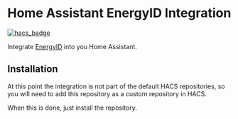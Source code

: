 # Home Assistant EnergyID Integration

[![hacs_badge](https://img.shields.io/badge/HACS-Custom-orange.svg)](https://github.com/custom-components/hacs)

Integrate [EnergyID](https://www.energyid.eu/) into you Home Assistant.

## Installation
At this point the integration is not part of the default HACS repositories, so
you will need to add this repository as a custom repository in HACS.

When this is done, just install the repository.
